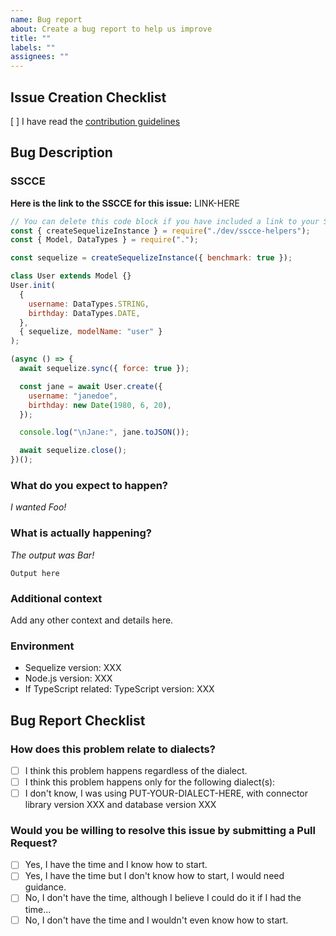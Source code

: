 ```yaml
---
name: Bug report
about: Create a bug report to help us improve
title: ""
labels: ""
assignees: ""
---
```


<!--
If you don't follow the issue template, your issue may be closed.
Please note this is an issue tracker, not a support forum.
For general questions, please use StackOverflow:
https://stackoverflow.com/questions/tagged/sequelize.js
-->

## Issue Creation Checklist

[ ] I have read the [contribution guidelines](https://github.com/sequelize/sequelize/blob/main/CONTRIBUTING.md)

## Bug Description

### SSCCE

<!--
We have a repository dedicated to make it easy for you to create an SSCCE.
https://github.com/papb/sequelize-sscce
Please consider using it, everyone wins!
-->

**Here is the link to the SSCCE for this issue:** LINK-HERE <!-- add a link to the SSCCE -->

<!--
Instead of using that repository, you can also clone the Sequelize repository and overwrite the `sscce.js` file in the root folder, run it locally and then provide the code here:
-->

```js
// You can delete this code block if you have included a link to your SSCCE above!
const { createSequelizeInstance } = require("./dev/sscce-helpers");
const { Model, DataTypes } = require(".");

const sequelize = createSequelizeInstance({ benchmark: true });

class User extends Model {}
User.init(
  {
    username: DataTypes.STRING,
    birthday: DataTypes.DATE,
  },
  { sequelize, modelName: "user" }
);

(async () => {
  await sequelize.sync({ force: true });

  const jane = await User.create({
    username: "janedoe",
    birthday: new Date(1980, 6, 20),
  });

  console.log("\nJane:", jane.toJSON());

  await sequelize.close();
})();
```

### What do you expect to happen?

<!-- Explain what behavior you wanted/expected. You may include an output. -->

_I wanted Foo!_

### What is actually happening?

<!-- Show what happened. You can skip this part if you included a link to an SSCCE above. -->

_The output was Bar!_

```
Output here
```

### Additional context

Add any other context and details here.

### Environment

- Sequelize version: XXX <!-- run `npm list sequelize` to obtain this -->
- Node.js version: XXX <!-- run `node -v` to obtain this -->
- If TypeScript related: TypeScript version: XXX <!-- run `npm list typescript` to obtain this -->

## Bug Report Checklist

<!-- Please answer the questions below. If you don't, your issue may be closed. -->

### How does this problem relate to dialects?

<!-- Choose one. -->

- [ ] I think this problem happens regardless of the dialect.
- [ ] I think this problem happens only for the following dialect(s): <!-- Put dialect(s) here -->
- [ ] I don't know, I was using PUT-YOUR-DIALECT-HERE, with connector library version XXX and database version XXX

### Would you be willing to resolve this issue by submitting a Pull Request?

<!-- Remember that first contributors are welcome! -->

- [ ] Yes, I have the time and I know how to start.
- [ ] Yes, I have the time but I don't know how to start, I would need guidance.
- [ ] No, I don't have the time, although I believe I could do it if I had the time...
- [ ] No, I don't have the time and I wouldn't even know how to start.

